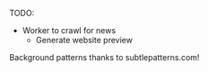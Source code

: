 TODO:
  - Worker to crawl for news
    - Generate website preview
    

Background patterns thanks to subtlepatterns.com!

